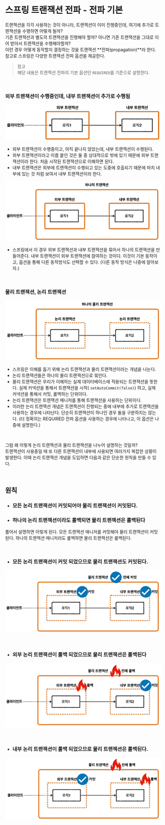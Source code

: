 # 스프링 트랜잭션 전파 - 전파 기본
트랜잭션을 각각 사용하는 것이 아니라, 트랜잭션이 이미 진행중인데, 여기에 추가로 트랜잭션을 수행하면 어떻게 될까?<br>
기존 트랜잭션과 별도의 트랜잭션을 진행해야 할까? 아니면 기존 트랜잭션을 그대로 이어 받아서 트랜잭션을 수행해야할까?<br>
이런 경우 어떻게 동작할지 결정하는 것을 트랜잭션 **전파(propagation)**라 한다.<br>
참고로 스프링은 다양한 트랜잭션 전파 옵션을 제공한다.

> 참고<br>
> 해당 내용은 트랜잭션 전파의 기본 옵션인 ```REQUIRED```를 기준으로 설명한다.

<br>

### 외부 트랜잭션이 수행중인데, 내부 트랜잭션이 추가로 수행됨
![Basics_of_Spring_transaction_propagation](07.Basics_of_Spring_transaction_propagation1.PNG)
* 외부 트랜잭션이 수행중이고, 아직 끝나지 않았는데, 내부 트랜잭션이 수행된다.
* 외부 트랜잭션이라고 이름 붙인 것은 둘 중 상대적으로 밖에 있기 때문에 외부 트랜잭션이라 한다. 처음 시작된 트랜잭션으로 이해하면 된다.
* 내부 트랜잭션은 외부에 트랜잭션이 수행되고 있는 도중에 호출되기 때문에 마치 내부에 있는 것 처럼 보여서 내부 트랜잭션이라 한다.

![Basics_of_Spring_transaction_propagation](07.Basics_of_Spring_transaction_propagation2.PNG)
* 스프링에서 이 경우 외부 트랜잭션과 내부 트랜잭션을 묶어서 하나의 트랜잭션을 만들어준다. 내부 트랜잭션이 외부 트랜잭션에 참여하는 것이다.
  이것이 기본 동작이고, 옵션을 통해 다른 동작방식도 선택할 수 있다. (다른 동작 방식은 나중에 알아보자.)

<br>

### 물리 트랜잭션, 논리 트랜잭션
![Basics_of_Spring_transaction_propagation](07.Basics_of_Spring_transaction_propagation3.PNG)
* 스프링은 이해를 돕기 위해 논리 트랜잭션과 물리 트랜잭션이라는 개념을 나눈다.
* 논리 트랜잭션들은 하나의 물리 트랜잭션으로 묶인다.
* 물리 트랜잭션은 우리가 이해하는 실제 데이터베이스에 적용되는 트랜잭션을 뜻한다. 실제 커넥션을 통해서 트랜잭션을 시작( ```setAutoCommit(false)```) 하고, 
  실제 커넥션을 통해서 커밋, 롤백하는 단위이다.
* 논리 트랜잭션은 트랜잭션 매니저를 통해 트랜잭션을 사용하는 단위이다.
* 이러한 논리 트랜잭션 개념은 트랜잭션이 진행되는 중에 내부에 추가로 트랜잭션을 사용하는 경우에 나타난다.
  단순히 트랜잭션이 하나인 경우 둘을 구분하지는 않는다. (더 정확히는 REQUIRED 전파 옵션을 사용하는 경우에 나타나고, 이 옵션은 나중에 설명한다.)

<br>

그럼 왜 이렇게 논리 트랜잭션과 물리 트랜잭션을 나누어 설명하는 것일까?<br>
트랜잭션이 사용중일 때 또 다른 트랜잭션이 내부에 사용되면 여러가지 복잡한 상황이 발생한다. 이때 논리 트랜잭션 개념을 도입하면 다음과 같은 단순한 원칙을 만들 수 있다.

<br>

## 원칙
* ### **모든 논리 트랜잭션이 커밋되어야 물리 트랜잭션이 커밋된다.**
* ### **하나의 논리 트랜잭션이라도 롤백되면 물리 트랜잭션은 롤백된다**
풀어서 설명하면 이렇게 된다. 모든 트랜잭션 매니저를 커밋해야 물리 트랜잭션이 커밋된다. 하나의 트랜잭션 매니저라도 롤백하면 물리 트랜잭션은 롤백된다.

<br>

* ### 모든 논리 트랜잭션이 커밋 되었으므로 물리 트랜잭션도 커밋된다.
![Basics_of_Spring_transaction_propagation](07.Basics_of_Spring_transaction_propagation4.PNG)

<br>


* ### 외부 논리 트랜잭션이 롤백 되었으므로 물리 트랜잭션은 롤백된다
![Basics_of_Spring_transaction_propagation](07.Basics_of_Spring_transaction_propagation5.PNG)

<br>


* ### 내부 논리 트랜잭션이 롤백 되었으므로 물리 트랜잭션은 롤백된다.
![Basics_of_Spring_transaction_propagation](07.Basics_of_Spring_transaction_propagation6.PNG)